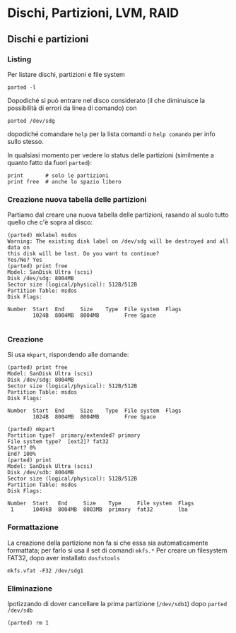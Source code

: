 # Dischi, Partizioni, LVM, RAID

## Dischi e partizioni

### Listing 
Per listare dischi, partizioni e file system 
```
parted -l
```
Dopodiché si può entrare nel disco considerato (il che diminuisce la possibilità di errori da linea di comando) con
```
parted /dev/sdg
```
dopodiché comandare `help` per la lista comandi
o `help comando` per info sullo stesso.

In qualsiasi momento per vedere lo status delle partizioni (similmente a quanto fatto da fuori `parted`):
```
print       # solo le partizioni
print free  # anche lo spazio libero
```

### Creazione nuova tabella delle partizioni
Partiamo dal creare una nuova tabella delle partizioni, rasando al suolo
tutto quello che c'è sopra al disco:
```
(parted) mklabel msdos
Warning: The existing disk label on /dev/sdg will be destroyed and all data on
this disk will be lost. Do you want to continue?
Yes/No? Yes
(parted) print free
Model: SanDisk Ultra (scsi)
Disk /dev/sdg: 8004MB
Sector size (logical/physical): 512B/512B
Partition Table: msdos
Disk Flags: 

Number  Start  End     Size    Type  File system  Flags
        1024B  8004MB  8004MB        Free Space
		
```

### Creazione
Si usa `mkpart`, rispondendo alle domande:
```
(parted) print free
Model: SanDisk Ultra (scsi)
Disk /dev/sdg: 8004MB
Sector size (logical/physical): 512B/512B
Partition Table: msdos
Disk Flags: 

Number  Start  End     Size    Type  File system  Flags
        1024B  8004MB  8004MB        Free Space

(parted) mkpart 
Partition type?  primary/extended? primary                                
File system type?  [ext2]? fat32                                          
Start? 0%                                                                  
End? 100%
(parted) print                                                            
Model: SanDisk Ultra (scsi)
Disk /dev/sdb: 8004MB
Sector size (logical/physical): 512B/512B
Partition Table: msdos
Disk Flags: 

Number  Start   End     Size    Type     File system  Flags
 1      1049kB  8004MB  8003MB  primary  fat32        lba
```

### Formattazione
La creazione della partizione non fa si che essa sia automaticamente
formattata; per farlo si usa il set di comandi `mkfs.*`
Per creare un filesystem FAT32, dopo aver installato `dosfstools`
```
mkfs.vfat -F32 /dev/sdg1
```

### Eliminazione
Ipotizzando di dover cancellare la prima partizione (`/dev/sdb1`) 
dopo `parted /dev/sdb`
```
(parted) rm 1
```
